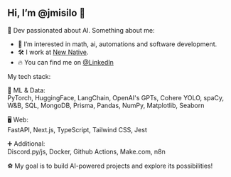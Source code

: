 ## Hi, I’m @jmisilo 👋

🥰 Dev passionated about AI. Something about me:

- 👀 I’m interested in math, ai, automations and software development.
- 🛠️ I work at [New Native](https://newnative.ai).
- 🔥 You can find me on [@LinkedIn](https://www.linkedin.com/in/jakub-misi%C5%82o-2bb6781ab/)

My tech stack:

🤖 ML & Data:<br>
PyTorch, HuggingFace, LangChain, OpenAI's GPTs, Cohere YOLO, spaCy, W&B, SQL, MongoDB, Prisma, Pandas, NumPy, Matplotlib, Seaborn

🖥 Web:<br>
FastAPI, Next.js, TypeScript, Tailwind CSS, Jest

➕ Additional:<br> 
Discord.py/js, Docker, Github Actions, Make.com, n8n<br>


⚽ My goal is to build AI-powered projects and explore its possibilities!
